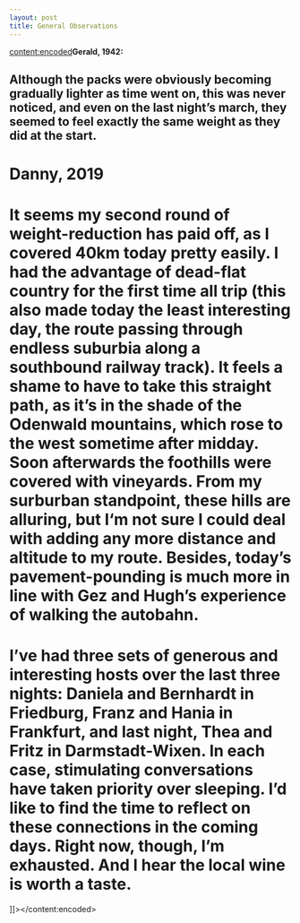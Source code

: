 ```yaml
---
layout: post
title: General Observations
---
```

<content:encoded><![CDATA[&nbsp;<h2 style="white-space:pre-wrap;"><strong>Gerald, 1942:</strong> </h2><h2 style="white-space:pre-wrap;">Although the packs were obviously becoming gradually lighter as time went on, this was never noticed, and even on the last night’s march, they seemed to feel exactly the same weight as they did at the start.</h2><h1 style="white-space:pre-wrap;"><strong>Danny, 2019</strong></h1><h1 style="white-space:pre-wrap;">It seems my second round of weight-reduction has paid off, as I covered 40km today pretty easily. I had the advantage of dead-flat country for the first time all trip (this also made today the least interesting day, the route passing through endless suburbia along a southbound railway track). It feels a shame to have to take this straight path, as it’s in the shade of the Odenwald mountains, which rose to the west sometime after midday. Soon afterwards the foothills were covered with vineyards. From my surburban standpoint, these hills are alluring, but I‘m not sure I could deal with adding any more distance and altitude to my route. Besides, today’s pavement-pounding is much more in line with Gez and Hugh’s experience of walking the autobahn.</h1><h1 style="white-space:pre-wrap;">I’ve had three sets of generous and interesting hosts over the last three nights: Daniela and Bernhardt in Friedburg, Franz and Hania in Frankfurt, and last night, Thea and Fritz in Darmstadt-Wixen. In each case, stimulating conversations have taken priority over sleeping. I’d like to find the time to reflect on these connections in the coming days. Right now, though, I’m exhausted. And I hear the local wine is worth a taste.</h1>]]></content:encoded>